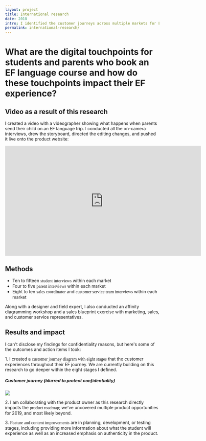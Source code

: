 ```yaml
---
layout: project
title: International research
date: 2018
intro: I identified the customer journeys across multiple markets for EF Languages Abroad, a company that sends students abroad to learn languages.<br/><br/>Role&#58; UX Research Lead
permalink: international-research/
---
```



<div class="page-content-alternative">

  <div class="wrapper">
    <div class="grid-display">
      <div class="row projectBody">
       <div class="col-12">
        <h1 class="questionProject">What are the digital touchpoints for students and parents who book an EF language course and how do these touchpoints impact their EF experience?</h1>
        <p></p>
      </div>
    </div>
  </div>

</div>
</div>

<div class="page-content">
  <div class="wrapper">
    <div class="grid-display">
      <div class="row projectBody">
       <div class="col-2">
       </div>
       <div class="col-8">
        <h2 class="projectTitle">Video as a result of this research</h2>
        <p>I created a video with a videographer showing what happens when parents send their child on an EF language trip. I conducted all the on-camera interviews, drew the storyboard, directed the editing changes, and pushed it live onto the product website:</p>
      </div>
    </div>
    <div class="col-12">
    <div class="embed-container"><iframe src="https://player.vimeo.com/video/304586950?title=0&byline=0&portrait=0" width="640" height="360" frameborder="0" webkitallowfullscreen mozallowfullscreen allowfullscreen></iframe></div></div>
  </div>

</div>
</div>

<div class="page-content-alternative">
  <div class="wrapper">
    <div class="grid-display">
      <div class="row projectBody">
       <div class="col-2">
       </div>
       <div class="col-8">
        <h2 class="projectTitle">Methods</h2>
<!--         <p>After working with stakeholders on the research objectives, I decided to utilize semi-structured interviews with the following sample groups to meet the research objectives:</p> -->
        <ul>
          <li>
        Ten to fifteen <span style="font-family:GT-Walsheim-Medium">student interviews</span> within each market</li>
        <li class="objectiveResearchList">Four to five <span style="font-family:GT-Walsheim-Medium">parent interviews</span> within each market</li>
        <li class="objectiveResearchList">Eight to ten <span style="font-family:GT-Walsheim-Medium">sales coordinator</span> and <span style="font-family:GT-Walsheim-Medium">customer service team interviews</span> within each market</li>
      </ul>
      <p>Along with a designer and field expert, I also conducted an affinity diagramming workshop and a sales blueprint exercise with marketing, sales, and customer service representatives.</p>
      </div>
    </div>
  </div>

</div>
</div>

<!-- <div class="page-content-alternative">
  <div class="wrapper">
    <div class="grid-display">
      <div class="row projectBody">
       <div class="col-2">
       </div>
       <div class="col-8">
        <h2 class="projectTitle">Involving the project team</h2>
        <p>It's critical to involve the project team and other stakeholders in the research process as much as possible - they are owners of the process, too. Everyone on the team is invited to contribute to the research - from formulating the research questions to conducting the user interviews to ideating on what kind of deliverables the team can expect.</p>
        <p>In addition, each day I am out on the field, I jot down sentiments or thoughts from the research day and share these with the team with a fair warning that we cannot make conclusions yet on what I'm discovering - but it helps the team to "peer in" to what's ongoing if they're busy.</p>
        <p>Here's a picture of a designer (far left) with me (far right) during one of our sessions:</p>
      </div>
    </div>
  </div>

</div>
</div> -->

<!-- ![ef finland wireframes](../assets/images/sales_journeyBluprint.jpeg){:class="full-image"} -->

<!-- <div class="page-content-alternative">

  <div class="wrapper">
    <div class="grid-display">
      <div class="row projectBuilt">
       <div class="col-2">
       </div>
       <div class="col-8">
        <h2 class="projectTitle">Questions asked, notes taken</h2>
        <h4 class="projectSectionTitle">1. Customer interviews</h4>
<p>Customer interviews was partly influenced by the <a href="https://hbr.org/2016/09/know-your-customers-jobs-to-be-done">JTBD theory</a> to get to the heart of how the digital touchpoints impact the customer experience. Example questions asked:</p>
<p><span style="font-family:GT-Walsheim-Regular-Italic">What was the conversation like when you talked about learning a language abroad with your parents? With your friends?</span></p> 
<p><span style="font-family:GT-Walsheim-Regular-Italic">To parent: what were your initial thoughts about your daughter studying abroad?</span></p>
              <p><span style="font-family:GT-Walsheim-Regular-Italic">How did you contact friends and family back home?</span></p>
                      <p><span style="font-family:GT-Walsheim-Regular-Italic">If you were traveling abroad again with EF, what would you hope to get out of
your next trip?</span></p>
        <h4 class="projectSectionTitle">2. Sales and customer service team interviews</h4>
<p>To add context to the customer journey, I interviewed between 6-8 sales coodinators and 1-2 customer service team members from each market. During these interviews, I dived into their relationships with customers during their language trip, asking questions such as:</p>
<p><span style="font-family:GT-Walsheim-Regular-Italic">How do you first get in touch with customers?</span></p> 
<p><span style="font-family:GT-Walsheim-Regular-Italic">What questions do customers ask?</span></p> 
<p><span style="font-family:GT-Walsheim-Regular-Italic">What are the most common customer complaints you hear?</span></p> 
      </div>
    </div>
  </div>
</div>
</div> -->



<div class="page-content">
  <div class="wrapper">
    <div class="grid-display">
      <div class="row projectBody">
       <div class="col-2">
       </div>
       <div class="col-8">
        <h2 class="projectTitle">Results and impact</h2>
        <p>I can't disclose my findings for confidentiality reasons, but here's some of the outcomes and action items I took:</p>
        <p>1. I created a <span style="font-family:GT-Walsheim-Medium">customer journey diagram with eight stages</span> that the customer experiences throughout their EF journey. We are currently building on this research to go deeper within the eight stages I defined.</p>
                <h5>Customer journey (blurred to protect confidentiality)</h5>
        <img src="../assets/images/customer_journey_example.jpg"/>
        <p></p>
        <p></p>
        <p>2. I am collaborating with the product owner as this research directly impacts the <span style="font-family:GT-Walsheim-Medium">product roadmap</span>; we've uncovered multiple product opportunities for 2019, and most likely beyond.</p>
        <p>3. <span style="font-family:GT-Walsheim-Medium">Feature and content improvements</span> are in planning, development, or testing stages, including providing more information about what the student will experience as well as an increased emphasis on authenticity in the product.</p>
      </div>
    </div>
  </div>

</div>
</div>


